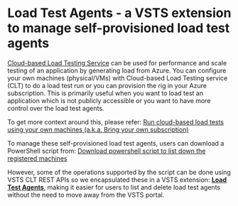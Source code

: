 # Load Test Agents - a VSTS extension to manage self-provisioned load test agents

[Cloud-based Load Testing Service](https://www.visualstudio.com/features/vso-cloud-load-testing-vs) can be used for performance and scale testing of an application by generating load from Azure. 
You can configure your own machines (physical/VMs) with Cloud-based Load Testing service (CLT) to do a load test run or you can provision the rig in your Azure subscription. This is primarily useful when you want to load test an application which is not publicly accessible or you want to have more control over the load test agents. 

To get more context around this, please refer: 
[Run cloud-based load tests using your own machines (a.k.a. Bring your own subscription)](https://blogs.msdn.microsoft.com/devops/2016/09/27/run-cloud-based-load-tests-using-your-own-machines-a-k-a-bring-your-own-subscription/)

To manage these self-provisioned load test agents, users can download a PowerShell script from: 
[Download powershell script to list down the registered machines](https://elsprodch2su1.blob.core.windows.net/ets-containerfor-loadagentresources/bootstrap/ManageVSTSCloudLoadAgent.ps1)

However, some of the operations supported by the script can be done using VSTS CLT REST APIs so we encapsulated these in a VSTS extension: **[Load Test Agents](https://marketplace.visualstudio.com/items?itemName=ganesp.loadtest-agents-extension)**, making it easier for users to list and delete load test agents without the need to move away from the VSTS portal.
